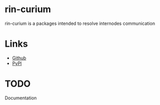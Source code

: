# rin-curium
rin-curium is a packages intended to resolve internodes communication

# Links
- [Github](https://github.com/susautw/rin-curium)
- [PyPI](https://pypi.org/project/rin-curium)

# TODO
Documentation